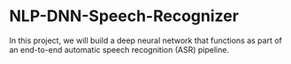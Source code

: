 # NLP-DNN-Speech-Recognizer
In this project, we will build a deep neural network that functions as part of an end-to-end automatic speech recognition (ASR) pipeline.
